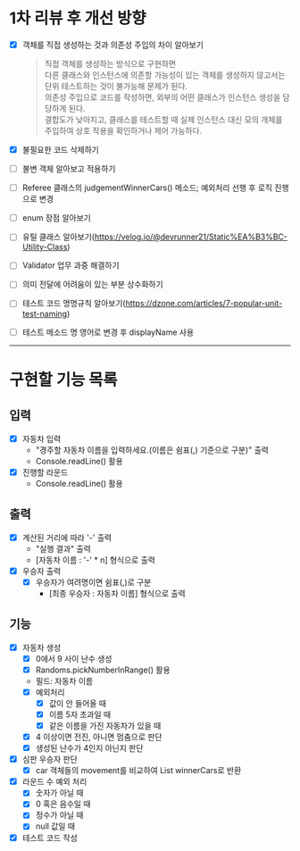 # 1차 리뷰 후 개선 방향
- [x] 객체를 직접 생성하는 것과 의존성 주입의 차이 알아보기  
  > 직접 객체를 생성하는 방식으로 구현하면  
다른 클래스와 인스턴스에 의존할 가능성이 있는 객체를 생성하지 않고서는 단위 테스트하는 것이 불가능해 문제가 된다.  
의존성 주입으로 코드를 작성하면, 외부의 어떤 클래스가 인스턴스 생성을 담당하게 된다.  
결합도가 낮아지고, 클래스를 테스트할 때 실제 인스턴스 대신 모의 개체를 주입하여 상호 작용을 확인하거나 제어 가능하다.  

- [x] 불필요한 코드 삭제하기
- [ ] 불변 객체 알아보고 적용하기
- [ ] Referee 클래스의 judgementWinnerCars() 메소드; 예외처리 선행 후 로직 진행으로 변경
- [ ] enum 장점 알아보기
- [ ] 유틸 클래스 알아보기(https://velog.io/@devrunner21/Static%EA%B3%BC-Utility-Class)
- [ ] Validator 업무 과중 해결하기
- [ ] 의미 전달에 어려움이 있는 부분 상수화하기
- [ ] 테스트 코드 명명규칙 알아보기(https://dzone.com/articles/7-popular-unit-test-naming)
- [ ] 테스트 메소드 명 영어로 변경 후 displayName 사용

---
# 구현할 기능 목록 

## 입력
- [x] 자동차 입력
  - "경주할 자동차 이름을 입력하세요.(이름은 쉼표(,) 기준으로 구분)" 출력
  - Console.readLine() 활용
- [x] 진행할 라운드
  - Console.readLine() 활용

## 출력
- [x] 계산된 거리에 따라 '-' 출력
  - "실행 결과" 출력
  - [자동차 이름 : '-' * n] 형식으로 출력  
- [x] 우승자 출력
  - [x] 우승자가 여려명이면 쉼표(,)로 구분
    - [최종 우승자 : 자동차 이름] 형식으로 출력 

## 기능
- [x] 자동차 생성
  - [x] 0에서 9 사이 난수 생성
  - [x] Randoms.pickNumberInRange() 활용
  - 필드: 자동차 이름
  - [x] 예외처리
    - [x] 값이 안 들어올 때
    - [x] 이름 5자 초과일 때
    - [x] 같은 이름을 가진 자동차가 있을 때
  - [x] 4 이상이면 전진, 아니면 멈춤으로 판단
  - [x] 생성된 난수가 4인지 아닌지 판단
- [x] 심판 우승자 판단
  - [x] car 객체들의 movement를 비교하여 List<Car> winnerCars로 반환
- [x] 라운드 수 예외 처리
  - [x] 숫자가 아닐 때
  - [x] 0 혹은 음수일 때
  - [x] 정수가 아닐 때
  - [x] null 값일 때
- [x] 테스트 코드 작성
